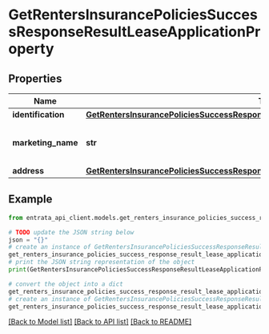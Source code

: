 # GetRentersInsurancePoliciesSuccessResponseResultLeaseApplicationProperty


## Properties

Name | Type | Description | Notes
------------ | ------------- | ------------- | -------------
**identification** | [**GetRentersInsurancePoliciesSuccessResponseResultLeaseApplicationPropertyIdentification**](GetRentersInsurancePoliciesSuccessResponseResultLeaseApplicationPropertyIdentification.md) |  | 
**marketing_name** | **str** | Marketing name for the property | 
**address** | [**GetRentersInsurancePoliciesSuccessResponseResultLeaseApplicationPropertyAddress**](GetRentersInsurancePoliciesSuccessResponseResultLeaseApplicationPropertyAddress.md) |  | 

## Example

```python
from entrata_api_client.models.get_renters_insurance_policies_success_response_result_lease_application_property import GetRentersInsurancePoliciesSuccessResponseResultLeaseApplicationProperty

# TODO update the JSON string below
json = "{}"
# create an instance of GetRentersInsurancePoliciesSuccessResponseResultLeaseApplicationProperty from a JSON string
get_renters_insurance_policies_success_response_result_lease_application_property_instance = GetRentersInsurancePoliciesSuccessResponseResultLeaseApplicationProperty.from_json(json)
# print the JSON string representation of the object
print(GetRentersInsurancePoliciesSuccessResponseResultLeaseApplicationProperty.to_json())

# convert the object into a dict
get_renters_insurance_policies_success_response_result_lease_application_property_dict = get_renters_insurance_policies_success_response_result_lease_application_property_instance.to_dict()
# create an instance of GetRentersInsurancePoliciesSuccessResponseResultLeaseApplicationProperty from a dict
get_renters_insurance_policies_success_response_result_lease_application_property_from_dict = GetRentersInsurancePoliciesSuccessResponseResultLeaseApplicationProperty.from_dict(get_renters_insurance_policies_success_response_result_lease_application_property_dict)
```
[[Back to Model list]](../README.md#documentation-for-models) [[Back to API list]](../README.md#documentation-for-api-endpoints) [[Back to README]](../README.md)


